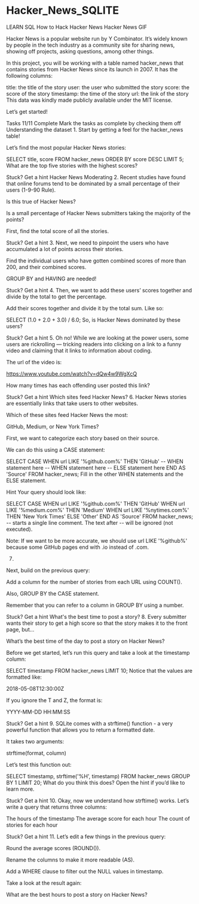 # Hacker_News_SQLITE
LEARN SQL
How to Hack Hacker News
Hacker News GIF

Hacker News is a popular website run by Y Combinator. It’s widely known by people in the tech industry as a community site for sharing news, showing off projects, asking questions, among other things.

In this project, you will be working with a table named hacker_news that contains stories from Hacker News since its launch in 2007. It has the following columns:

title: the title of the story
user: the user who submitted the story
score: the score of the story
timestamp: the time of the story
url: the link of the story
This data was kindly made publicly available under the MIT license.

Let’s get started!

Tasks
11/11 Complete
Mark the tasks as complete by checking them off
Understanding the dataset
1.
Start by getting a feel for the hacker_news table!

Let’s find the most popular Hacker News stories:

SELECT title, score
FROM hacker_news
ORDER BY score DESC
LIMIT 5;
What are the top five stories with the highest scores?


Stuck? Get a hint
Hacker News Moderating
2.
Recent studies have found that online forums tend to be dominated by a small percentage of their users (1-9-90 Rule).

Is this true of Hacker News?

Is a small percentage of Hacker News submitters taking the majority of the points?

First, find the total score of all the stories.


Stuck? Get a hint
3.
Next, we need to pinpoint the users who have accumulated a lot of points across their stories.

Find the individual users who have gotten combined scores of more than 200, and their combined scores.

GROUP BY and HAVING are needed!


Stuck? Get a hint
4.
Then, we want to add these users’ scores together and divide by the total to get the percentage.

Add their scores together and divide it by the total sum. Like so:

SELECT (1.0 + 2.0 + 3.0) / 6.0;
So, is Hacker News dominated by these users?


Stuck? Get a hint
5.
Oh no! While we are looking at the power users, some users are rickrolling — tricking readers into clicking on a link to a funny video and claiming that it links to information about coding.

The url of the video is:

https://www.youtube.com/watch?v=dQw4w9WgXcQ

How many times has each offending user posted this link?


Stuck? Get a hint
Which sites feed Hacker News?
6.
Hacker News stories are essentially links that take users to other websites.

Which of these sites feed Hacker News the most:

GitHub, Medium, or New York Times?

First, we want to categorize each story based on their source.

We can do this using a CASE statement:

SELECT CASE
   WHEN url LIKE '%github.com%' THEN 'GitHub'
   -- WHEN statement here
   -- WHEN statement here
   -- ELSE statement here
  END AS 'Source'
FROM hacker_news;
Fill in the other WHEN statements and the ELSE statement.


Hint
Your query should look like:

SELECT CASE
   WHEN url LIKE '%github.com%' THEN 'GitHub'
   WHEN url LIKE '%medium.com%' THEN 'Medium'
   WHEN url LIKE '%nytimes.com%' THEN 'New York Times'
   ELSE 'Other'
  END AS 'Source'
FROM hacker_news;
-- starts a single line comment. The text after -- will be ignored (not executed).

Note: If we want to be more accurate, we should use url LIKE '%github%' because some GitHub pages end with .io instead of .com.

7.
Next, build on the previous query:

Add a column for the number of stories from each URL using COUNT().

Also, GROUP BY the CASE statement.

Remember that you can refer to a column in GROUP BY using a number.


Stuck? Get a hint
What's the best time to post a story?
8.
Every submitter wants their story to get a high score so that the story makes it to the front page, but…

What’s the best time of the day to post a story on Hacker News?

Before we get started, let’s run this query and take a look at the timestamp column:

SELECT timestamp
FROM hacker_news
LIMIT 10;
Notice that the values are formatted like:

2018-05-08T12:30:00Z

If you ignore the T and Z, the format is:

YYYY-MM-DD HH:MM:SS


Stuck? Get a hint
9.
SQLite comes with a strftime() function - a very powerful function that allows you to return a formatted date.

It takes two arguments:

strftime(format, column)

Let’s test this function out:

SELECT timestamp,
   strftime('%H', timestamp)
FROM hacker_news
GROUP BY 1
LIMIT 20;
What do you think this does? Open the hint if you’d like to learn more.


Stuck? Get a hint
10.
Okay, now we understand how strftime() works. Let’s write a query that returns three columns:

The hours of the timestamp
The average score for each hour
The count of stories for each hour

Stuck? Get a hint
11.
Let’s edit a few things in the previous query:

Round the average scores (ROUND()).

Rename the columns to make it more readable (AS).

Add a WHERE clause to filter out the NULL values in timestamp.

Take a look at the result again:

What are the best hours to post a story on Hacker News?
